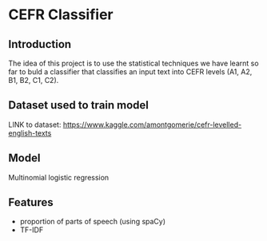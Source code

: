 # CEFR Classifier

## Introduction
The idea of this project is to use the statistical techniques we have learnt so far to buld a classifier that classifies an input text into CEFR levels (A1, A2, B1, B2, C1, C2). 

## Dataset used to train model
LINK to dataset: https://www.kaggle.com/amontgomerie/cefr-levelled-english-texts

## Model
Multinomial logistic regression

## Features
- proportion of parts of speech (using spaCy)
- TF-IDF


